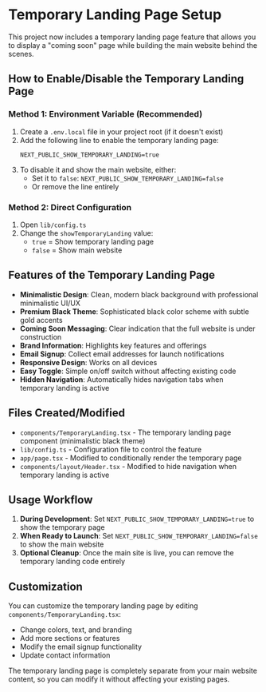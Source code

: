 # Temporary Landing Page Setup

This project now includes a temporary landing page feature that allows you to display a "coming soon" page while building the main website behind the scenes.

## How to Enable/Disable the Temporary Landing Page

### Method 1: Environment Variable (Recommended)

1. Create a `.env.local` file in your project root (if it doesn't exist)
2. Add the following line to enable the temporary landing page:
   ```
   NEXT_PUBLIC_SHOW_TEMPORARY_LANDING=true
   ```
3. To disable it and show the main website, either:
   - Set it to `false`: `NEXT_PUBLIC_SHOW_TEMPORARY_LANDING=false`
   - Or remove the line entirely

### Method 2: Direct Configuration

1. Open `lib/config.ts`
2. Change the `showTemporaryLanding` value:
   - `true` = Show temporary landing page
   - `false` = Show main website

## Features of the Temporary Landing Page

- **Minimalistic Design**: Clean, modern black background with professional minimalistic UI/UX
- **Premium Black Theme**: Sophisticated black color scheme with subtle gold accents
- **Coming Soon Messaging**: Clear indication that the full website is under construction
- **Brand Information**: Highlights key features and offerings
- **Email Signup**: Collect email addresses for launch notifications
- **Responsive Design**: Works on all devices
- **Easy Toggle**: Simple on/off switch without affecting existing code
- **Hidden Navigation**: Automatically hides navigation tabs when temporary landing is active

## Files Created/Modified

- `components/TemporaryLanding.tsx` - The temporary landing page component (minimalistic black theme)
- `lib/config.ts` - Configuration file to control the feature
- `app/page.tsx` - Modified to conditionally render the temporary page
- `components/layout/Header.tsx` - Modified to hide navigation when temporary landing is active

## Usage Workflow

1. **During Development**: Set `NEXT_PUBLIC_SHOW_TEMPORARY_LANDING=true` to show the temporary page
2. **When Ready to Launch**: Set `NEXT_PUBLIC_SHOW_TEMPORARY_LANDING=false` to show the main website
3. **Optional Cleanup**: Once the main site is live, you can remove the temporary landing code entirely

## Customization

You can customize the temporary landing page by editing `components/TemporaryLanding.tsx`:
- Change colors, text, and branding
- Add more sections or features
- Modify the email signup functionality
- Update contact information

The temporary landing page is completely separate from your main website content, so you can modify it without affecting your existing pages. 